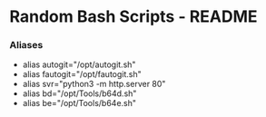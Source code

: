 # Random Bash Scripts - README

### Aliases

* alias autogit="/opt/autogit.sh"
* alias fautogit="/opt/fautogit.sh"
* alias svr="python3 -m http.server 80"
* alias bd="/opt/Tools/b64d.sh"
* alias be="/opt/Tools/b64e.sh"
